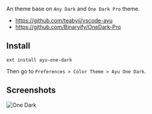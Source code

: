 An theme base on `Any Dark` and `One Dark Pro` theme.

- https://github.com/teabyii/vscode-ayu
- https://github.com/Binaryify/OneDark-Pro

## Install

```shell
ext install ayu-one-dark
```

Then go to `Preferences > Color Theme > Ayu One Dark`.

## Screenshots

![One Dark](https://github.com/faceair/vscode-ayu-onedark/raw/master/assets/one-dark.png)
